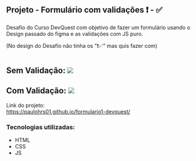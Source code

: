 ## Projeto - Formulário com validações ❗ - ✅
Desafio do Curso DevQuest com objetivo de fazer um formulário usando o Design passado do figma e as validações com JS puro. 

(No design do Desafio não tinha os "❗✅" mas quis fazer com)

#
## Sem Validação: <img src="./readme-file/sem-validacao.png">

## Com Validação: <img src="./readme-file/com-validacao.png"> 

Link do projeto: <br>
https://paulohrs01.github.io/formulario1-devquest/

### Tecnologias utilizadas:
- HTML
- CSS
- JS